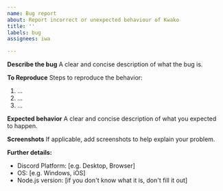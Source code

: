 ```yaml
---
name: Bug report
about: Report incorrect or unexpected behaviour of Kwako
title: ''
labels: bug
assignees: iwa

---
```


**Describe the bug**
A clear and concise description of what the bug is.

**To Reproduce**
Steps to reproduce the behavior:
1. ...
2. ...
3. ...

**Expected behavior**
A clear and concise description of what you expected to happen.

**Screenshots**
If applicable, add screenshots to help explain your problem.

**Further details:**
 - Discord Platform: [e.g. Desktop, Browser]
 - OS: [e.g. Windows, iOS]
 - Node.js version: [if you don't know what it is, don't fill it out]
